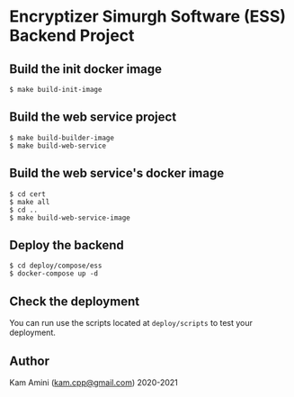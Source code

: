 # Encryptizer Simurgh Software (ESS) Backend Project

## Build the init docker image
```shell
$ make build-init-image
```

## Build the web service project
```shell
$ make build-builder-image
$ make build-web-service
```

## Build the web service's docker image
```shell
$ cd cert
$ make all
$ cd ..
$ make build-web-service-image
```

## Deploy the backend
```
$ cd deploy/compose/ess
$ docker-compose up -d
```

## Check the deployment
You can run use the scripts located at `deploy/scripts` to test your deployment.

## Author
Kam Amini (kam.cpp@gmail.com) 2020-2021
